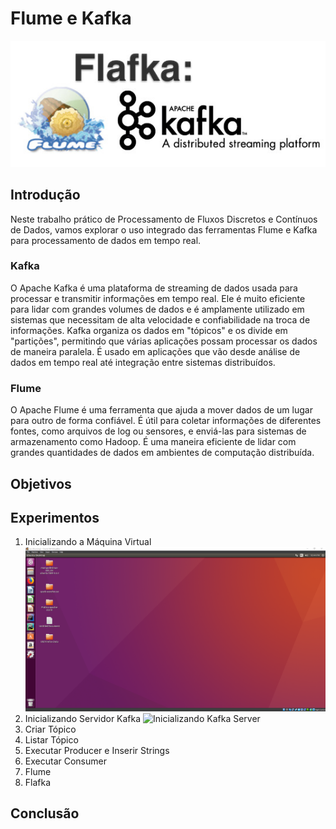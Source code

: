 # Flume e Kafka

![Flafka](media/flafkaLogo.png 'Flafka')

## Introdução

Neste trabalho prático de Processamento de Fluxos Discretos e Contínuos de Dados, vamos explorar o uso integrado das ferramentas Flume e Kafka para processamento de dados em tempo real.

### Kafka

O Apache Kafka é uma plataforma de streaming de dados usada para processar e transmitir informações em tempo real. Ele é muito eficiente para lidar com grandes volumes de dados e é amplamente utilizado em sistemas que necessitam de alta velocidade e confiabilidade na troca de informações. Kafka organiza os dados em "tópicos" e os divide em "partições", permitindo que várias aplicações possam processar os dados de maneira paralela. É usado em aplicações que vão desde análise de dados em tempo real até integração entre sistemas distribuídos.

### Flume

O Apache Flume é uma ferramenta que ajuda a mover dados de um lugar para outro de forma confiável. É útil para coletar informações de diferentes fontes, como arquivos de log ou sensores, e enviá-las para sistemas de armazenamento como Hadoop. É uma maneira eficiente de lidar com grandes quantidades de dados em ambientes de computação distribuída.

## Objetivos

## Experimentos

1. Inicializando a Máquina Virtual
![Inicializando a VM](media/initVM.png 'Inicializando a VM')
2. Inicializando Servidor Kafka
![Inicializando Kafka Server](media/initKafkaSrv.gif 'Inicializando Kafka Server')
3. Criar Tópico
4. Listar Tópico
5. Executar Producer e Inserir Strings
6. Executar Consumer
7. Flume
8. Flafka

## Conclusão
